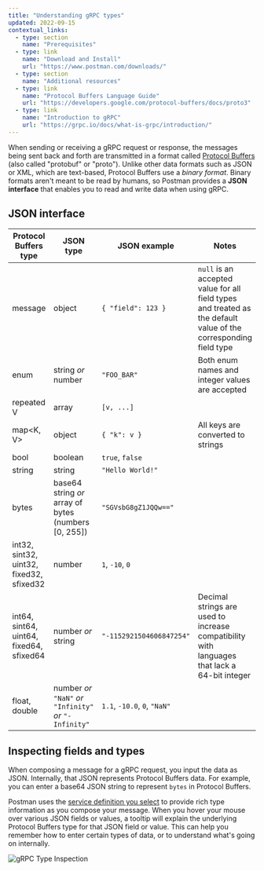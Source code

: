 ```yaml
---
title: "Understanding gRPC types"
updated: 2022-09-15
contextual_links:
  - type: section
    name: "Prerequisites"
  - type: link
    name: "Download and Install"
    url: "https://www.postman.com/downloads/"
  - type: section
    name: "Additional resources"
  - type: link
    name: "Protocol Buffers Language Guide"
    url: "https://developers.google.com/protocol-buffers/docs/proto3"
  - type: link
    name: "Introduction to gRPC"
    url: "https://grpc.io/docs/what-is-grpc/introduction/"
---
```


When sending or receiving a gRPC request or response, the messages being sent back and forth are transmitted in a format called [Protocol Buffers](https://developers.google.com/protocol-buffers) (also called "protobuf" or "proto"). Unlike other data formats such as JSON or XML, which are text-based, Protocol Buffers use a _binary format_. Binary formats aren't meant to be read by humans, so Postman provides a **JSON interface** that enables you to read and write data when using gRPC.

## JSON interface

| Protocol Buffers type                    | JSON type                                                | JSON example                 | Notes                                                                                                            |
| ---------------------------------------- | -------------------------------------------------------- | ---------------------------- | ---------------------------------------------------------------------------------------------------------------- |
| message                                  | object                                                   | `{ "field": 123 }`           | `null` is an accepted value for all field types and treated as the default value of the corresponding field type |
| enum                                     | string _or_ number                                       | `"FOO_BAR"`                  | Both enum names and integer values are accepted                                                                  |
| repeated V                               | array                                                    | `[v, ...]`                   |                                                                                                                  |
| map<K, V>                                | object                                                   | `{ "k": v }`                 | All keys are converted to strings                                                                                |
| bool                                     | boolean                                                  | `true`, `false`              |                                                                                                                  |
| string                                   | string                                                   | `"Hello World!"`             |                                                                                                                  |
| bytes                                    | base64 string _or_ array of bytes (numbers [0, 255])     | `"SGVsbG8gZ1JQQw=="`         |                                                                                                                  |
| int32, sint32, uint32, fixed32, sfixed32 | number                                                   | `1`, `-10`, `0`              |                                                                                                                  |
| int64, sint64, uint64, fixed64, sfixed64 | number _or_ string                                       | `"-1152921504606847254"`     | Decimal strings are used to increase compatibility with languages that lack a 64-bit integer                     |
| float, double                            | number _or_ `"NaN"` _or_ `"Infinity"` _or_ `"-Infinity"` | `1.1`, `-10.0`, `0`, `"NaN"` |                                                                                                                  |

## Inspecting fields and types

When composing a message for a gRPC request, you input the data as JSON. Internally, that JSON represents Protocol Buffers data. For example, you can enter a base64 JSON string to represent `bytes` in Protocol Buffers.

Postman uses the [service definition you select](/docs/sending-requests/grpc/using-service-definition/) to provide rich type information as you compose your message. When you hover your mouse over various JSON fields or values, a tooltip will explain the underlying Protocol Buffers type for that JSON field or value. This can help you remember how to enter certain types of data, or to understand what's going on internally.

<img src="https://assets.postman.com/postman-labs-docs/grpc-docs/grpc-types/inspecting-types.gif" alt="gRPC Type Inspection"><!--TODO: replace with Postman echo service shown -->
